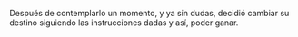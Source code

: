 Después de contemplarlo un momento, y ya sin dudas, decidió cambiar su destino
siguiendo las instrucciones dadas y así, poder ganar.
